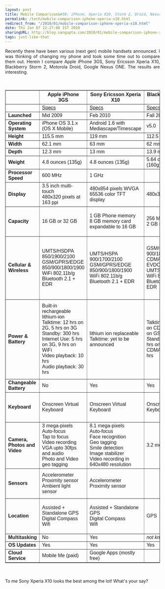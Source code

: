 ```yaml
---
layout: post
title: Mobile Comparison&#58; iPhone, Xperia X10, Storm 2, Droid, Nexus One
permalink: /tech/mobile-comparison-iphone-xperia-x10.html
redirect_from: "/2010/01/mobile-comparison-iphone-xperia-x10.html"
date: Thu Jan 07 22:27:00 IST 2010
sharingURL: http://blog.sangupta.com/2010/01/mobile-comparison-iphone-xperia-x10.html
tags: just-like-that
---
```

<div align="justify">
    Recently there have been various (next gen) mobile handsets announced. I was thinking of changing my phone and took some time out to compare them out. Herein I compare Apple iPhone 3GS, Sony Ericsson Xperia X10, Blackberry Storm 2, Motorola Droid, Google Nexus ONE. The results are interesting. 
</div>
<br>
<br>
<div style="font-family: Arial; font-size: 11px;">
    <table valign="top" border="1px">
        <thead>
            <tr> 
                <th></th>
                <th><b>Apple iPhone 3GS</b></th>
                <th><b>Sony Ericsson Xperia X10</b></th>
                <th><b>Blackberry Storm 2</b></th>
                <th><b>Motorola Droid</b></th>
                <th><b>Google Nexus ONE</b></th>
            </tr>
        </thead>
        <tbody>
            <tr>
                <td>&nbsp;</td>
                <td><a href="http://www.apple.com/iphone/specs.html">Specs</a></td>
                <td><a href="http://www.sonyericsson.com/cws/products/mobilephones/overview/xperiax10?undefined#view=specifications">Specs</a></td>
                <td><a href="http://na.blackberry.com/eng/devices/blackberrystorm/storm_specifications.jsp">Specs</a></td> 
                <td><a href="http://www.motorola.com/Consumers/US-EN/Consumer-Product-and-Services/Mobile-Phones/ci.Motorola-DROID-US-EN.alt">Specs</a></td> 
                <td><a href="http://www.google.com/phone/static/en_US-nexusone_tech_specs.html">Specs</a></td> 
            </tr>
            <tr> 
                <td><b>Launched</b></td> 
                <td>Mid 2009 </td> 
                <td>Feb 2010 </td> 
                <td>Fall 2009 </td> 
                <td>Nov 2009 </td> 
                <td>Jan 2010 </td> 
            </tr>
            <tr> 
                <td><b>Operating System</b></td> 
                <td>iPhone OS 3.1.x (OS X Mobile) </td> 
                <td>Android 1.6 with Mediascape/Timescape </td> 
                <td>v5.0 </td> 
                <td>Android 2.0 </td> 
                <td>Android 2.1 </td> 
            </tr>
            <tr> 
                <td><b>Height</b></td> 
                <td>115.5 mm </td> 
                <td>119 mm </td> 
                <td>112.5 mm </td> 
                <td>115.8 mm </td> 
                <td>119 mm </td> 
            </tr>
            <tr> 
                <td><b>Width</b></td> 
                <td>62.1 mm </td> 
                <td>63 mm </td> 
                <td>62 mm </td> 
                <td>60 mm </td> 
                <td>59.8 mm </td> 
            </tr>
            <tr> 
                <td><b>Depth</b></td> 
                <td>12.3 mm </td> 
                <td>13 mm </td> 
                <td>13.9 mm </td> 
                <td>13.7 mm </td> 
                <td>11.5 mm </td> 
            </tr>
            <tr> 
                <td><b>Weight</b></td> 
                <td>4.8 ounces (135g) </td> 
                <td>4.8 ounces (135g) </td> 
                <td>5.64 ounces (160g) </td> 
                <td>6 ounces (169g) </td> 
                <td>130g </td> 
            </tr>
            <tr> 
                <td><b>Processor Speed</b></td> 
                <td>600 MHz </td> 
                <td>1 GHz </td> 
                <td></td> 
                <td>550 MHz </td> 
                <td>1 GHz </td> 
            </tr>
            <tr> 
                <td><b>Display</b></td> 
                <td>3.5 inch multi-touch<br>480x320 pixels at 163 ppi </td> 
                <td>480x854 pixels WVGA<br>65536 color TFT display </td> 
                <td>480x360 pixels </td> 
                <td>3.7 inch display<br>854x480 pixels </td> 
                <td>3.7 inch display<br>800x480 pixels </td> 
            </tr>
            <tr> 
                <td><b>Capacity</b></td> 
                <td>16 GB or 32 GB </td> 
                <td>1 GB Phone memory<br>8 GB memory card expandable to 16 GB </td> 
                <td>256 MB Flash<br>2 GB memory card </td> 
                <td>16 GB removable expandable to <span style="display: none;">32 GB</span></td> 
                <td>512 MB Flash, 512 MB RAM<br>4 GB memory card expandable to 32 GB </td> 
            </tr>
            <tr> 
                <td><b>Cellular &amp; Wireless</b></td> 
                <td>UMTS/HSDPA 850/1900/2100<br>GSM/GPRS/EDGE 850/900/1800/1900<br>WiFi 802.11b/g<br>Bluetooth 2.1 + EDR </td> 
                <td>UMTS/HSPA 900/1700/2100<br>GSM/GPRS/EDGE 850/900/1800/1900<br>WiFi 802.11b/g<br>Bluetooth 2.1 + EDR </td> 
                <td>GSM/GPRS/EDGE 900/1800<br>CDMA2000 1x EVDO 800/1900<br>UMTS 2100<br>WiFi 802.11b/g<br>Bluetooth 2.1 + EDR </td> 
                <td>CDMA 1x 800/1900 EVDO rev A<br>WiFi 802.11b/g<br>Bluetooth 2.1 + EDR </td> 
                <td>UMTS 900/AWS/2100<br>HSDPA 7.2 Mbps<br>HSUPA 2 Mbps<br>GSM/EDGE 850/900/1800/1900<br>WiFi 802.11b/g/n<br>Bluetooth 2.1 + EDR<br>A2DP stereo bluetooth </td> 
            </tr>
            <tr> 
                <td><b>Power &amp; Battery</b></td> 
                <td>Built-in rechargeable lithium-ion<br>Talktime: 12 hrs on 2G, 5 hrs on 3G<br>Standby: 300 hrs<br>Internet Use: 5 hrs on 3G, 9 hrs on WiFi<br>Video playback: 10 hrs<br>Audio playback: 30 hrs </td> 
                <td>lithium ion replaceable<br>Talktime: yet to be announced </td> 
                <td>Talktime: 5.5 hrs on CDMA, 6 hrs on GSM, 5 hrs<br>Standby time: 264 hrs on CDMA/GSM, 288 hrs </td> 
                <td>lithium ion<br>Talktime: 8 hrs </td> 
                <td>lithium ion replaceable<br>Talktime: 10 hrs on 2G, 7 hours on 3G<br>Standby: 290 hrs on 2G, 250 hrs on 3G<br>Internet: 5 hours on 3G, 6.5 hours on Wi Fi<br>Video playback: 7 hours<br>Audio playback: 20 hours </td> 
            </tr>
            <tr> 
                <td><b>Changeable Battery</b></td> 
                <td>No </td> 
                <td>Yes </td> 
                <td>Yes </td> 
                <td>Yes </td> 
                <td>Yes </td> 
            </tr>
            <tr> 
                <td><b>Keyboard</b></td> 
                <td>Onscreen Virtual Keyboard </td> 
                <td>Onscreen Virtual Keyboard </td> 
                <td>Onscreen Virtual Keyboard </td> 
                <td>Slideout QWERTY + Onscreen Virtual Keyboard </td> 
                <td>Onscreen Virtual Keyboard </td> 
            </tr>
            <tr> 
                <td><b>Camera, Photos and Video</b></td> 
                <td>3 mega-pixels<br>Auto-focus<br>Tap to focus<br>Video recording VGA upto 30fps and audio<br>Photo and Video geo tagging </td> 
                <td>8.1 mega-pixels<br>Auto-focus<br>Face recognition<br>Geo tagging<br>Smile detection<br>Image stabilizer<br>Video recording in 640x480 resolution </td> 
                <td>3.2 mega-pixels </td> 
                <td>5 mega-pixels<br>Auto-focus<br>Dual LED Flash<br>Video recording at 720x480 at 24 fps </td> 
                <td>5 mega-pixels<br>Auto-focus<br>LED Flash<br>Geo tagging<br>Video recording at 720x480 at 20 fps </td> 
            </tr>
            <tr> 
                <td><b>Sensors</b></td> 
                <td>Accelerometer<br>Proximity sensor<br>Ambient light sensor </td> 
                <td>Accelerometer<br>Proximity sensor </td> 
                <td></td> 
                <td>Accelerometer<br>Proximity sensor<br>Ambient light sensor </td> 
                <td>Accelerometer </td> 
            </tr>
            <tr> 
                <td><b>Location</b></td> 
                <td>Assisted + Standalone GPS<br>Digital Compass<br>Wifi </td> 
                <td>Assisted + Standalone GPS<br>Digital Compass<br>Wifi </td> 
                <td>GPS</td> 
                <td>Assisted + Standalone GPS<br>Digital Compass<br>Wifi </td> 
                <td>Assisted GPS<br>Digital Compass<br>Wifi </td> 
            </tr>
            <tr> 
                <td><b>Multitasking</b></td> 
                <td>No </td> 
                <td>Yes </td> 
                <td><i>not known</i></td> 
                <td>Yes </td> 
                <td><i>not known</i></td> 
            </tr>
            <tr> 
                <td><b>OS Updates</b></td> 
                <td>Yes </td> 
                <td>Yes </td> 
                <td>Yes </td> 
                <td>Yes </td> 
                <td>Yes </td> 
            </tr>
            <tr> 
                <td><b>Cloud Service</b></td> 
                <td>Mobile Me (paid) </td> 
                <td>Google Apps (mostly free) </td> 
                <td></td> 
                <td>Google Apps (mostly free) </td> 
                <td>Google Apps (mostly free) </td> 
            </tr>
        </tbody>
    </table>
</div>
<br>
<br>
<div align="justify">
    To me Sony Xperia X10 looks the best among the lot! What's your say? 
</div>
